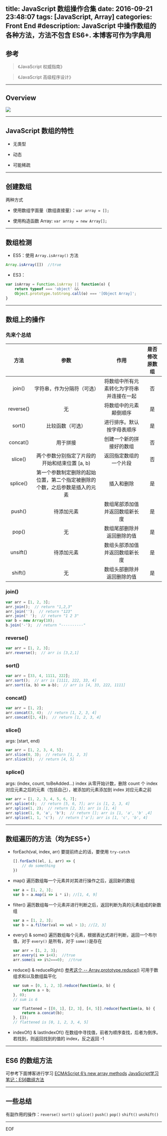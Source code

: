 title: JavaScript 数组操作合集
date: 2016-09-21 23:48:07
tags: [JavaScript, Array]
categories: Front End
#description: JavaScript 中操作数组的各种方法，方法不包含 ES6+. 本博客可作为字典用
---

## 参考

> 《JavaScript 权威指南》

> 《JavaScript 高级程序设计》

---

## Overview
![](http://7xoxnz.com1.z0.glb.clouddn.com/js-array-overview.png)
<!-- more -->

---
## JavaScript 数组的特性

- 无类型

- 动态

- 可能稀疏

---

## 创建数组

两种方式

- 使用数组字面量（数组直接量）：`var array = [];`

- 使用构造函数 Array: `var array = new Array[];`

---

## 数组检测

- ES5：使用 `Array.isArray()` 方法
``` js
Array.isArray([])  //true
```


- ES3：
``` js
var isArray = Function.isArray || function(o) {
    return typeof === 'object' &&
    Object.prototype.toStrong.call(o) === '[Object Array]';
}
```

---

## 数组上的操作

### 先来个总结

| 方法       | 参数       |   作用    |  是否修改原数组  |
| :--------:  | :-----:    | :----: | :---:|
| join()      | 字符串，作为分隔符（可选） |   将数组中所有元素转化为字符串并连接在一起   | 否|
| reverse()      | 无      |   将数组中的元素颠倒顺序    | 是|
| sort()        | 比较函数（可选）      |   进行排序。默认按字母表顺序    | 是|
| concat() | 用于拼接 | 创建一个新的拼接好的数组 | 否|
| slice() | 两个参数分别指定了片段的开始和结束位置 [a, b) | 返回指定数组的一个片段 | 否 |
| splice() | 第一个参数制定删除的起始位置，第二个指定被删除的个数，之后参数是插入的元素 | 插入和删除 | 是 |
| push() | 待添加元素 | 数组尾部添加值并返回数组新长度 | 是|
| pop() | 无 | 数组尾部删除并返回删除的值 | 是 |
| unsift() | 待添加元素 | 数组头部添加值并返回数组新长度 | 是|
| shift() | 无 | 数组头部删除并返回删除的值 | 是 |

### join()
``` js
var arr = [1, 2, 3];
arr.join();  // return "1,2,3"
arr.join('');  // return "123"
arr.join(' ');  // return "1 2 3"
var b = new Array(10);
b.join('-');  // return "----------"
```

### reverse()
``` js
var arr = [1, 2, 3];
arr.reverse();  // arr is [3,2,1]
```

### sort()
``` js
var arr = [33, 4, 1111, 222];
arr.sort();  // arr is [1111, 222, 33, 4]
arr.sort((a, b) => a-b);  // arr is [4, 33, 222, 1111]
```

### concat()
``` js
var arr = [1, 2];
arr.concat(3, 4);  // return [1, 2, 3, 4]
arr.concat([3, 4]);  // return [1, 2, 3, 4]
```

### slice()
args: [start, end)
``` js
var arr = [1, 2, 3, 4, 5];
arr.slice(0, 3);  // return [1, 2, 3]
arr.slice(3);  // return [4, 5]
```

### splice()
args: (index, count, toBeAdded...)
index 从零开始计数，删除 count 个 index 对应元素之后的元素（包括自己），被添加的元素添加到 index 对应元素之前
``` js
var arr = [1, 2, 3, 4, 5, 6, 7];
arr.splice(4);  // return [5, 6, 7]; arr is [1, 2, 3, 4]
arr.splice(1, 2);  // return [2, 3]; arr is [1, 4]
arr.splice(1, 0, 'a', 'b');  // return []; arr is [1, 'a', 'b' ,4]
arr.splice(1, 1, 'c');  // return ['a']; arr is [1, 'c', 'b', 4]
```

---

## 数组遍历的方法（均为ES5+）

- forEach(val, index, arr)
  要提前终止的话，要使用 `try-catch`
  ``` js
  [].forEach((el, i, arr) => {
      // do something
  })
  ```

- map()
  遍历数组每一个元素并对其进行操作之后，返回新的数组
  ``` js
  var a = [1, 2, 3];
  var b = a.map(i => i * i); //[1, 4, 9]
  ```

- filter()
  遍历数组每一个元素并进行判断之后，返回判断为真的元素组成的新数组
  ``` js
  var a = [1, 2, 3];
  var b = a.filter(val => val > 1); //[2, 3]
  ```

- every() & some()
  遍历数组每个元素，根据表达式进行判断，返回一个布尔值，对于 `every()` 是所有，对于 `some()`是存在
  ``` js
  var arr = [1, 2, 3];
  arr.every(i => i<4);  //true
  arr.some(i => i%2===0);  //true
  ```

- reduce() & reduceRight()
  [参考这个 -- Array.prototype.reduce()](https://developer.mozilla.org/en-US/docs/Web/JavaScript/Reference/Global_Objects/Array/Reduce)
  可用于数组求和以及数组扁平化
  ``` js
  var sum = [0, 1, 2, 3].reduce(function(a, b) {
      return a + b;
  }, 0);
  // sum is 6

  var flattened = [[0, 1], [2, 3], [4, 5]].reduce(function(a, b) {
      return a.concat(b);
  }, []);
  // flattened is [0, 1, 2, 3, 4, 5]
  ```

- indexOf() & lastIndexOf()
  在数组中寻找值，前者为顺序查找，后者为倒序。若找到，则返回找到的值的 index，反之返回 -1

---

## ES6 的数组方法

可参考下面博客进行学习
[ECMAScript 6’s new array methods](http://www.2ality.com/2014/05/es6-array-methods.html)
[JavaScript学习笔记：ES6数组方法](http://www.w3cplus.com/javascript/es6-array-methods.html)

---

## 一些总结

有副作用的操作：`reverse()` `sort()` `splice()` `push()` `pop()` `shift()` `unshift()`

---
EOF
